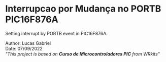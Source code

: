 # **Interrupcao por Mudança no PORTB PIC16F876A**

Setting interrupt by PORTB event in PIC16F876A.

Author: Lucas Gabriel <br/>
Date: 07/09/2022 <br/>
_"This project is based on **Curso de Microcontroladores PIC** from WRkits"_

